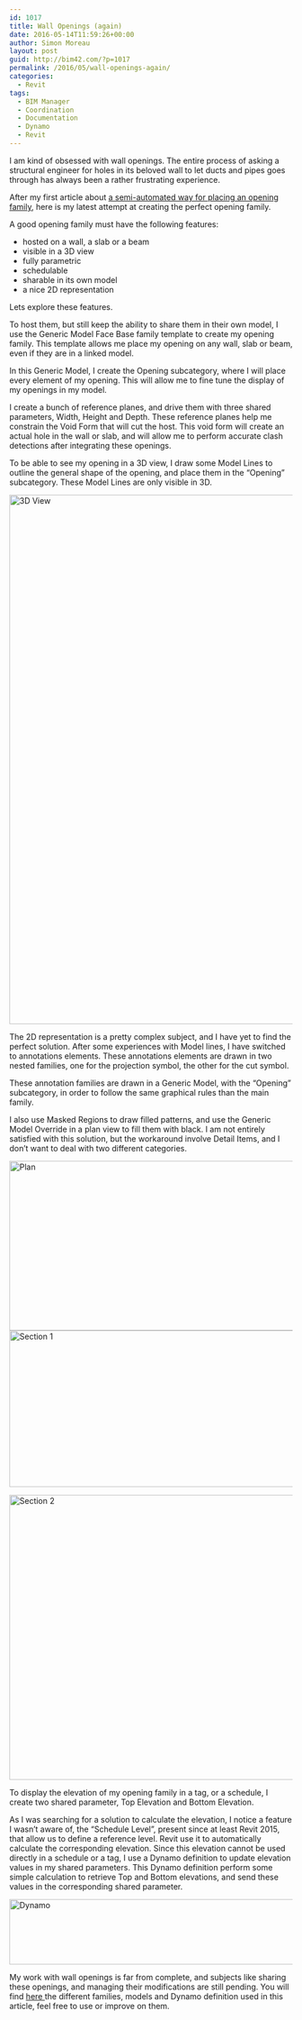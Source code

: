 ```yaml
---
id: 1017
title: Wall Openings (again)
date: 2016-05-14T11:59:26+00:00
author: Simon Moreau
layout: post
guid: http://bim42.com/?p=1017
permalink: /2016/05/wall-openings-again/
categories:
  - Revit
tags:
  - BIM Manager
  - Coordination
  - Documentation
  - Dynamo
  - Revit
---
```

I am kind of obsessed with wall openings. The entire process of asking a structural engineer for holes in its beloved wall to let ducts and pipes goes through has always been a rather frustrating experience.

After my first article about [a semi-automated way for placing an opening family](http://bim42.com/2015/06/wall-openings/), here is my latest attempt at creating the perfect opening family.

A good opening family must have the following features:

  * hosted on a wall, a slab or a beam
  * visible in a 3D view
  * fully parametric
  * schedulable
  * sharable in its own model
  * a nice 2D representation

Lets explore these features.

To host them, but still keep the ability to share them in their own model, I use the Generic Model Face Base family template to create my opening family. This template allows me place my opening on any wall, slab or beam, even if they are in a linked model.

In this Generic Model, I create the Opening subcategory, where I will place every element of my opening. This will allow me to fine tune the display of my openings in my model.

I create a bunch of reference planes, and drive them with three shared parameters, Width, Height and Depth. These reference planes help me constrain the Void Form that will cut the host. This void form will create an actual hole in the wall or slab, and will allow me to perform accurate clash detections after integrating these openings.

To be able to see my opening in a 3D view, I draw some Model Lines to outline the general shape of the opening, and place them in the &#8220;Opening&#8221; subcategory. These Model Lines are only visible in 3D.

[<img class="aligncenter size-full wp-image-1018" src="http://bim42.com/wp-content/uploads/2016/05/3D-View.png" alt="3D View" width="1012" height="940" srcset="https://bim42.com/wp-content/uploads/2016/05/3D-View.png 1012w, https://bim42.com/wp-content/uploads/2016/05/3D-View-300x279.png 300w, https://bim42.com/wp-content/uploads/2016/05/3D-View-768x713.png 768w, https://bim42.com/wp-content/uploads/2016/05/3D-View-323x300.png 323w" sizes="(max-width: 1012px) 100vw, 1012px" />](http://bim42.com/wp-content/uploads/2016/05/3D-View.png)

The 2D representation is a pretty complex subject, and I have yet to find the perfect solution. After some experiences with Model lines, I have switched to annotations elements. These annotations elements are drawn in two nested families, one for the projection symbol, the other for the cut symbol.

These annotation families are drawn in a Generic Model, with the &#8220;Opening&#8221; subcategory, in order to follow the same graphical rules than the main family.

I also use Masked Regions to draw filled patterns, and use the Generic Model Override in a plan view to fill them with black. I am not entirely satisfied with this solution, but the workaround involve Detail Items, and I don&#8217;t want to deal with two different categories.

[<img class="aligncenter size-large wp-image-1020" src="http://bim42.com/wp-content/uploads/2016/05/Plan-1024x528.png" alt="Plan" width="584" height="301" srcset="https://bim42.com/wp-content/uploads/2016/05/Plan-1024x528.png 1024w, https://bim42.com/wp-content/uploads/2016/05/Plan-300x155.png 300w, https://bim42.com/wp-content/uploads/2016/05/Plan-768x396.png 768w, https://bim42.com/wp-content/uploads/2016/05/Plan-500x258.png 500w, https://bim42.com/wp-content/uploads/2016/05/Plan.png 1453w" sizes="(max-width: 584px) 100vw, 584px" />](http://bim42.com/wp-content/uploads/2016/05/Plan.png)[<img class="aligncenter size-large wp-image-1021" src="http://bim42.com/wp-content/uploads/2016/05/Section-1-1024x487.png" alt="Section 1" width="584" height="278" srcset="https://bim42.com/wp-content/uploads/2016/05/Section-1-1024x487.png 1024w, https://bim42.com/wp-content/uploads/2016/05/Section-1-300x143.png 300w, https://bim42.com/wp-content/uploads/2016/05/Section-1-768x366.png 768w, https://bim42.com/wp-content/uploads/2016/05/Section-1-500x238.png 500w, https://bim42.com/wp-content/uploads/2016/05/Section-1.png 1397w" sizes="(max-width: 584px) 100vw, 584px" />](http://bim42.com/wp-content/uploads/2016/05/Section-1.png)

[<img class="aligncenter size-large wp-image-1022" src="http://bim42.com/wp-content/uploads/2016/05/Section-2-1024x887.png" alt="Section 2" width="584" height="506" srcset="https://bim42.com/wp-content/uploads/2016/05/Section-2-1024x887.png 1024w, https://bim42.com/wp-content/uploads/2016/05/Section-2-300x260.png 300w, https://bim42.com/wp-content/uploads/2016/05/Section-2-768x666.png 768w, https://bim42.com/wp-content/uploads/2016/05/Section-2-346x300.png 346w, https://bim42.com/wp-content/uploads/2016/05/Section-2.png 1147w" sizes="(max-width: 584px) 100vw, 584px" />](http://bim42.com/wp-content/uploads/2016/05/Section-2.png)

To display the elevation of my opening family in a tag, or a schedule, I create two shared parameter, Top Elevation and Bottom Elevation.

As I was searching for a solution to calculate the elevation, I notice a feature I wasn&#8217;t aware of, the &#8220;Schedule Level&#8221;, present since at least Revit 2015, that allow us to define a reference level. Revit use it to automatically calculate the corresponding elevation. Since this elevation cannot be used directly in a schedule or a tag, I use a Dynamo definition to update elevation values in my shared parameters. This Dynamo definition perform some simple calculation to retrieve Top and Bottom elevations, and send these values in the corresponding shared parameter.

[<img class="aligncenter size-large wp-image-1019" src="http://bim42.com/wp-content/uploads/2016/05/Dynamo-1024x204.png" alt="Dynamo" width="584" height="116" srcset="https://bim42.com/wp-content/uploads/2016/05/Dynamo-1024x204.png 1024w, https://bim42.com/wp-content/uploads/2016/05/Dynamo-300x60.png 300w, https://bim42.com/wp-content/uploads/2016/05/Dynamo-768x153.png 768w, https://bim42.com/wp-content/uploads/2016/05/Dynamo-500x99.png 500w" sizes="(max-width: 584px) 100vw, 584px" />](http://bim42.com/wp-content/uploads/2016/05/Dynamo.png)

My work with wall openings is far from complete, and subjects like sharing these openings, and managing their modifications are still pending. You will find [here ](https://drive.google.com/folderview?id=0B_fvbfIWQ5JJVWU5MjdvQ1dXd00&usp=sharing)the different families, models and Dynamo definition used in this article, feel free to use or improve on them.